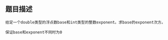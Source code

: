 ## 题目描述

```
给定一个double类型的浮点数base和int类型的整数exponent。求base的exponent次方。

保证base和exponent不同时为0
```

```cpp
```
